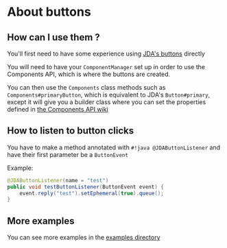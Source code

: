 # About buttons
## How can I use them ?
You'll first need to have some experience using [JDA's buttons](https://jda.wiki/using-jda/interactions/#buttons) directly

You will need to have your `ComponentManager` set up in order to use the Components API, which is where the buttons are created.

You can then use the `Components` class methods such as `Components#primaryButton`, which is equivalent to JDA's `Button#primary`, except it will give you a builder class where you can set the properties defined in [the Components API wiki](../The-Components-API)

## How to listen to button clicks

You have to make a method annotated with `#!java @JDAButtonListener` and have their first parameter be a `ButtonEvent`

Example:
```java
@JDAButtonListener(name = "test")
public void testButtonListener(ButtonEvent event) {
	event.reply("test").setEphemeral(true).queue();
}
```

## More examples

You can see more examples in the [examples directory](https://github.com/freya022/BotCommands/tree/master/examples/src/main/java/com/freya02/bot/componentsbot)